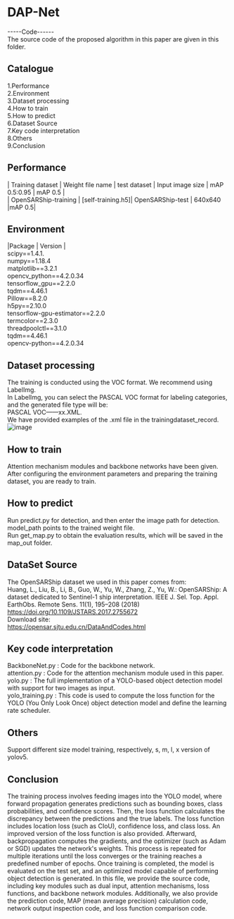 # DAP-Net
-----Code------  
The source code of the proposed algorithm in this paper are given in this folder.
## Catalogue
1.Performance  
2.Environment  
3.Dataset processing  
4.How to train  
5.How to predict  
6.Dataset Source  
7.Key code interpretation   
8.Others  
9.Conclusion  
## Performance
| Training dataset | Weight file name | test dataset | Input image size | mAP 0.5:0.95 | mAP 0.5 |  
| OpenSARShip-training | [self-training.h5]| OpenSARShip-test | 640x640 |mAP 0.5|  
## Environment
|Package  |  Version |  
scipy==1.4.1.    
numpy==1.18.4    
matplotlib==3.2.1  
opencv_python==4.2.0.34  
tensorflow_gpu==2.2.0  
tqdm==4.46.1  
Pillow==8.2.0  
h5py==2.10.0  
tensorflow-gpu-estimator==2.2.0  
termcolor==2.3.0  
threadpoolctl==3.1.0  
tqdm==4.46.1  
opencv-python==4.2.0.34   
## Dataset processing
The training is conducted using the VOC format.
We recommend using LabelImg.  
In LabelImg, you can select the PASCAL VOC format for labeling categories, and the generated file type will be:  
PASCAL VOC——xx.XML.  
We have provided examples of the .xml file in the trainingdataset_record.
![image](https://github.com/user-attachments/assets/028e1ecb-39e2-4417-b8a8-f696ef3fc727)  

## How to train
Attention mechanism modules and backbone networks have been given.  
After configuring the environment parameters and preparing the training dataset, you are ready to train.   
## How to predict
Run predict.py for detection, and then enter the image path for detection.  
model_path points to the trained weight file.   
Run get_map.py to obtain the evaluation results, which will be saved in the map_out folder.  
## DataSet Source
The OpenSARShip dataset we used in this paper comes from:  
Huang, L., Liu, B., Li, B., Guo, W., Yu, W., Zhang, Z., Yu, W.: OpenSARShip: A dataset dedicated to Sentinel-1 ship interpretation. IEEE J. Sel. Top. Appl. EarthObs. Remote Sens. 11(1), 195–208 (2018)   
https://doi.org/10.1109/JSTARS.2017.2755672  
Download site:   
https://opensar.sjtu.edu.cn/DataAndCodes.html  
## Key code interpretation 
BackboneNet.py : Code for the backbone network.  
attention.py : Code for the attention mechanism module used in this paper.  
yolo.py : The full implementation of a YOLO-based object detection model with support for two images as input.  
yolo_training.py : This code is used to compute the loss function for the YOLO (You Only Look Once) object detection model and define the learning rate scheduler.  
## Others
Support different size model training, respectively, s, m, l, x version of yolov5.  
## Conclusion
The training process involves feeding images into the YOLO model, where forward propagation generates predictions such as bounding boxes, class probabilities, and confidence scores. Then, the loss function calculates the discrepancy between the predictions and the true labels. The loss function includes location loss (such as CIoU), confidence loss, and class loss. An improved version of the loss function is also provided. 
Afterward, backpropagation computes the gradients, and the optimizer (such as Adam or SGD) updates the network's weights. This process is repeated for multiple iterations until the loss converges or the training reaches a predefined number of epochs. Once training is completed, the model is evaluated on the test set, and an optimized model capable of performing object detection is generated.
In this file, we provide the source code, including key modules such as dual input, attention mechanisms, loss functions, and backbone network modules. Additionally, we also provide the prediction code, MAP (mean average precision) calculation code, network output inspection code, and loss function comparison code.

